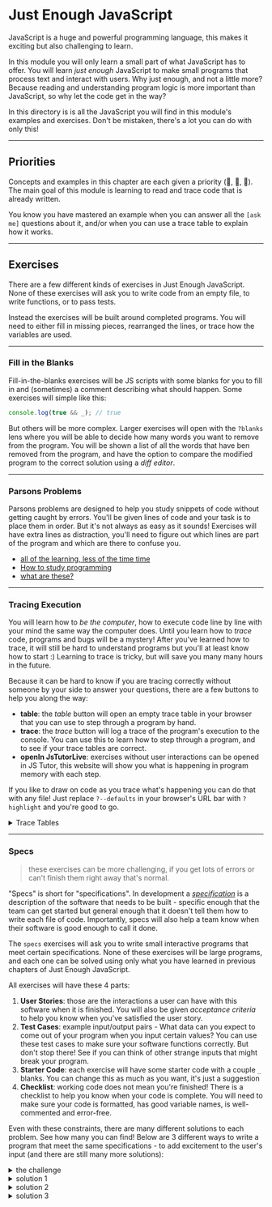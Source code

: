 # Just Enough JavaScript

JavaScript is a huge and powerful programming language, this makes it exciting but also challenging to learn.

In this module you will only learn a small part of what JavaScript has to offer. You will learn _just enough_ JavaScript to make small programs that process text and interact with users. Why just enough, and not a little more? Because reading and understanding program logic is more important than JavaScript, so why let the code get in the way?

In this directory is is all the JavaScript you will find in this module's examples and exercises. Don't be mistaken, there's a lot you can do with only this!

---

## Priorities

Concepts and examples in this chapter are each given a priority (🥚, 🐣, 🐥). The main goal of this module is learning to read and trace code that is already written.

You know you have mastered an example when you can answer all the `[ask me]` questions about it, and/or when you can use a trace table to explain how it works.

---

## Exercises

There are a few different kinds of exercises in Just Enough JavaScript. None of these exercises will ask you to write code from an empty file, to write functions, or to pass tests.

Instead the exercises will be built around completed programs. You will need to either fill in missing pieces, rearranged the lines, or trace how the variables are used.

---

### Fill in the Blanks

Fill-in-the-blanks exercises will be JS scripts with some blanks for you to fill in and (sometimes) a comment describing what should happen. Some exercises will simple like this:

```js
console.log(true && _); // true
```

But others will be more complex. Larger exercises will open with the `?blanks` lens where you will be able to decide how many words you want to remove from the program. You will be shown a list of all the words that have ben removed from the program, and have the option to compare the modified program to the correct solution using a _diff editor_.

---

### Parsons Problems

Parsons problems are designed to help you study snippets of code without getting caught by errors. You'll be given lines of code and your task is to place them in order. But it's not always as easy as it sounds!
Exercises will have extra lines as distraction, you'll need to figure out which lines are part of the program and which are there to confuse you.

- [all of the learning, less of the time time](https://computinged.wordpress.com/2017/11/17/parsons-problems-have-same-learning-gains-as-writing-or-fixing-code-in-less-time-koli-calling-2017-preview)
- [How to study programming](https://medium.com/swlh/how-to-study-computer-programming-parsons-problems-2bfdefabfd86)
- [what are these?](https://georgejmount.com/parsons-problems/)

---

### Tracing Execution

You will learn how to _be the computer_, how to execute code line by line with your mind the same way the computer does. Until you learn how to _trace_ code, programs and bugs will be a mystery! After you've learned how to trace, it will still be hard to understand programs but you'll at least know how to start :) Learning to trace is tricky, but will save you many many hours in the future.

Because it can be hard to know if you are tracing correctly without someone by your side to answer your questions, there are a few buttons to help you along the way:

- **table**: the _table_ button will open an empty trace table in your browser that you can use to step through a program by hand.
- **trace**: the _trace_ button will log a trace of the program's execution to the console. You can use this to learn how to step through a program, and to see if your trace tables are correct.
- **openIn JsTutorLive**: exercises without user interactions can be opened in JS Tutor, this website will show you what is happening in program memory with each step.

If you like to draw on code as you trace what's happening you can do that with any file! Just replace `?--defaults` in your browser's URL bar with `?highlight` and you're good to go.

<details>
<summary>Trace Tables</summary>

Trace tables have been around as long as computer programming (probably). The challenge with a trace table is to run the code in your head, keeping track of all the variables in your program by hand. This is also called a _dry run_ or a _desk check_.

You can write trace tables on paper with a pencil, or you can use the trace tables built into Study Lenses. There are two different types of trace table available in Study Lenses:

1. **steps**: The _steps_ table asks you to be the computer and to go step by step through the program, recording each time a variable is declared, read, or assigned. When you use the steps table you can check your work by pressing `trace` button and comparing your table to the console output.
2. **values**: The _values_ table is the traditional type of trace table. With the _values_ table you only keep track of each time a variable is assigned a new value. You can also check your _values_ table by using the `trace` button but it will take a little more practice

You may find that the **steps** table is more helpful in the beginning when you are first learning. It forces you to pay close attention to each step of program execution.

Later on you may prefer the **values** table because it allows you to look at the bigger picture and see more clearly the _strategy_ (or _algorithm_) of a program.

<details>
<summary>links about <em>values</em> trace tables</summary>
<br>

- videos
  - [TeamComputing](https://www.youtube.com/watch?v=DyeVR1zb7Jo)
  - [Computer Science Tutorials](https://www.youtube.com/watch?v=UbANyxE7pGE)
  - [Chris Mayfield](https://www.youtube.com/watch?v=tJGrie7k97c)
  - [Revise Computer Science](https://www.youtube.com/watch?v=dzYlncc72O0)
  - [5 Minutes to Code: Programming Basics "Trace Tables"](https://www.youtube.com/watch?v=i2qLAVBUERs)
- articles
  - [akxl - Desk Checking](https://www.akxl.org/JavaProgramming1/TraceTables.htm)
  - [101computing](https://www.101computing.net/using-trace-tables/), [online table](https://www.101computing.net/trace-table/)
  - [ibcomputerscience](https://ibcomputerscience.xyz/trace-tables/)
  - [wikipedia](https://en.wikipedia.org/wiki/Trace_table)
  - [bits of bytes](https://www.bitsofbytes.co/trace-tables.html)

</details>

</details>

---

### Specs

> these exercises can be more challenging, if you get lots of errors or can't finish them right away that's normal.

"Specs" is short for "specifications". In development a [_specification_](https://en.wikipedia.org/wiki/Software_requirements_specification#Structure) is a description of the software that needs to be built - specific enough that the team can get started but general enough that it doesn't tell them how to write each file of code. Importantly, specs will also help a team know when their software is good enough to call it done.

The `specs` exercises will ask you to write small interactive programs that meet certain specifications. None of these exercises will be large programs, and each one can be solved using only what you have learned in previous chapters of Just Enough JavaScript.

All exercises will have these 4 parts:

1. **User Stories**: those are the interactions a user can have with this software when it is finished. You will also be given _acceptance criteria_ to help you know when you've satisfied the user story.
2. **Test Cases**: example input/output pairs - What data can you expect to come out of your program when you input certain values? You can use these test cases to make sure your software functions correctly. But don't stop there! See if you can think of other strange inputs that might break your program.
3. **Starter Code**: each exercise will have some starter code with a couple `_` blanks. You can change this as much as you want, it's just a suggestion
4. **Checklist**: working code does not mean you're finished! There is a checklist to help you know when your code is complete. You will need to make sure your code is formatted, has good variable names, is well-commented and error-free.

Even with these constraints, there are many different solutions to each problem. See how many you can find! Below are 3 different ways to write a program that meet the same specifications - to add excitement to the user's input (and there are still many more solutions):

<details>
<summary>the challenge</summary>

```js
/*
  1. ===== the user story =====

  a user can provide any input to a prompt
    - given the input is null, the program is sad
    - given the input is not null, the program is excited

  2. ===== the test cases =====

  test cases:
    the user cancels:
      null -> ':('
    any input is exciting:
      '' -> '!'
      'hi' -> 'hi!'
      'javascript' -> 'javascript!'
*/

// 3.  ===== the starter code =====

console.log('--- begin program ---');

// --- gather user input ---
let input = prompt(_);
console.log('input:', input);

// --- declare initial output ---
let output = _;

// --- create final output ---

// --- alert the result ---
console.log('output:', output);
alert(output);

console.log('--- end program ---');

/*
  4. ===== the checklist =====

  checklist:
    [ ] the code is formatted
    [ ] variable names are clear and helpful
    [ ] each line of code is explained in a comment above that line
      - use full sentences and correct JS vocabulary
    [ ] the program runs
    [ ] the program has no errors
    [ ] all of the test cases work
    [ ] you tested strange inputs that could break your program (edge cases)
*/
```

</details>

<details>
<summary>solution 1</summary>

```js
/*
  a user can provide any input to a prompt
    - given the input is null, the program is sad
    - given the input is not null, the program is excited

  test cases:
    the user cancels:
      null -> ':('
    any input is exciting:
      '' -> '!'
      'hi' -> 'hi!'
      'javascript' -> 'javascript!'
*/

console.log('--- begin program ---');

// --- gather user input ---
// maybe not the most clear instructions, but it's good enough for now
let input = prompt('if you cancel i will be sad. otherwise i will be excited.');
console.log('input:', input);

// --- declare initial output ---
// declaring output to an empty string
//  it will be assigned the correct value in a conditional later on
let output = '';

// --- create final output ---
// input will only be null if the user canceled
if (input === null) {
  // assign the sad output value because the user canceled
  output = ':(';
} else {
  // this is the path for any input that is not from the user canceling
  //  since the user didn't cancel, i assigned added some excitement
  output = input + '!';
}

// --- alert the result ---
console.log('output:', output);
alert(output);

console.log('--- end program ---');

/*
  checklist:
    [x] the code is formatted
    [x] variable names are clear and helpful
    [x] each line of code is explained in a comment above that line
      - use full sentences and correct JS vocabulary
    [x] the program runs
    [x] the program has no errors
    [x] all of the test cases work
    [x] you tested strange inputs that could break your program (edge cases)
*/
```

</details>

<details>
<summary>solution 2</summary>

```js
/*
  a user can provide any input to a prompt
    - given the input is null, the program is sad
    - given the input is not null, the program is excited

  test cases:
    the user cancels:
      null -> ':('
    any input is exciting:
      '' -> '!'
      'hi' -> 'hi!'
      'javascript' -> 'javascript!'
*/

console.log('--- begin program ---');

// --- gather user input ---
// maybe not the most clear instructions, but it's good enough for now
let input = prompt('give me something to be excited about:');
console.log('input:', input);

// --- declare initial output ---
// initialized the output to the sad output, assuming the user canceled
//  if they didn't cancel, the program will later reassign the correct value
let output = ':(';

// --- create final output ---
// check if the user inputted a string value
if (input !== null) {
  // if they did not cancel, be excited about their input
  output = input + '!';
}

// --- alert the result ---
console.log('output:', output);
alert(output);

console.log('--- end program ---');

/*
  checklist:
    [x] the code is formatted
    [x] variable names are clear and helpful
    [x] each line of code is explained in a comment above that line
      - use full sentences and correct JS vocabulary
    [x] the program runs
    [x] the program has no errors
    [x] all of the test cases work
    [x] you tested strange inputs that could break your program (edge cases)
*/
```

</details>

<details>
<summary>solution 3</summary>

```js
/*
  a user can provide any input to a prompt
    - given the input is null, the program is sad
    - given the input is not null, the program is excited

  test cases:
    the user cancels:
      null -> ':('
    any input is exciting:
      '' -> '!'
      'hi' -> 'hi!'
      'javascript' -> 'javascript!'
*/

console.log('--- begin program ---');

// --- gather user input ---
// maybe not the most clear instructions, but it's good enough for now
let input = prompt('give me something to be excited about:');
console.log('input:', input);

// --- declare initial output ---
// initialize the output to be excited, assuming the user didn't cancel
//  if they did cancel, the program will later reassign the correct value
let output = input + '!';

// --- create final output ---
// check if the user actually canceled
if (input === null) {
  // if they did cancel, be sad
  output = ':(';
}

// --- alert the result ---
console.log('output:', output);
alert(output);

console.log('--- end program ---');

/*
  checklist:
    [x] the code is formatted
    [x] variable names are clear and helpful
    [x] each line of code is explained in a comment above that line
      - use full sentences and correct JS vocabulary
    [x] the program runs
    [x] the program has no errors
    [x] all of the test cases work
    [x] you tested strange inputs that could break your program (edge cases)
*/
```

</details>
